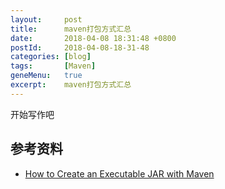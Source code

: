 ```yaml
---
layout:     post
title:      maven打包方式汇总
date:       2018-04-08 18:31:48 +0800
postId:     2018-04-08-18-31-48
categories: [blog]
tags:       [Maven]
geneMenu:   true
excerpt:    maven打包方式汇总
---
```


开始写作吧

## 参考资料

* [How to Create an Executable JAR with Maven](http://www.baeldung.com/executable-jar-with-maven)

```java
```
